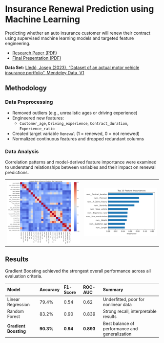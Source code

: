 # Insurance Renewal Prediction using Machine Learning

Predicting whether an auto insurance customer will renew their contract using supervised machine learning models and targeted feature engineering.

- [Research Paper (PDF)](Reports/Written_Report.pdf)  
- [Final Presentation (PDF)](Reports/Final_Presentation.pdf)

**Data Set:** [Lledó, Josep (2023), “Dataset of an actual motor vehicle insurance portfolio”, Mendeley Data, V1](https://doi.org/10.17632/5cxyb5fp4f.1)  



## Methodology
### Data Preprocessing
- Removed outliers (e.g., unrealistic ages or driving experience)  
- Engineered new features:
  - `Customer_age`, `Driving_experience`, `Contract_duration`, `Experience_ratio`  
- Created target variable `Renewal` (1 = renewed, 0 = not renewed)  
- Normalized continuous features and dropped redundant columns  

### Data Analysis

Correlation patterns and model-derived feature importance were examined to understand relationships between variables and their impact on renewal predictions.

<p align="center">
  <table>
    <tr>
      <td align="center" width="50%">
        <img src="Reports/Images/correlation_matrix.png" alt="Correlation Matrix" width="100%">
        <br>
      </td>
      <td align="center" width="50%">
        <img src="Reports/Images/feature_importances.png" alt="Feature Importances" width="100%">
        <br>
      </td>
    </tr>
  </table>
</p>

## Results
Gradient Boosting achieved the strongest overall performance across all evaluation criteria.

| Model | Accuracy | F1-Score | ROC-AUC | Summary |
|:------|:----------|:----------|:----------|:----------|
| Linear Regression | 79.4% | 0.54 | 0.62 | Underfitted, poor for nonlinear data |
| Random Forest | 83.2% | 0.90 | 0.839 | Strong recall, interpretable results |
| **Gradient Boosting** | **90.3%** | **0.94** | **0.893** | Best balance of performance and generalization |
